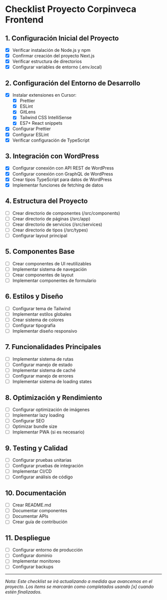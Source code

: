 # Checklist Proyecto Corpinveca Frontend

## 1. Configuración Inicial del Proyecto

- [x] Verificar instalación de Node.js y npm
- [x] Confirmar creación del proyecto Next.js
- [x] Verificar estructura de directorios
- [x] Configurar variables de entorno (.env.local)

## 2. Configuración del Entorno de Desarrollo

- [x] Instalar extensiones en Cursor:
  - [x] Prettier
  - [x] ESLint
  - [x] GitLens
  - [x] Tailwind CSS IntelliSense
  - [x] ES7+ React snippets
- [x] Configurar Prettier
- [x] Configurar ESLint
- [x] Verificar configuración de TypeScript

## 3. Integración con WordPress

- [x] Configurar conexión con API REST de WordPress
- [x] Configurar conexión con GraphQL de WordPress
- [x] Crear tipos TypeScript para datos de WordPress
- [x] Implementar funciones de fetching de datos

## 4. Estructura del Proyecto

- [ ] Crear directorio de componentes (/src/components)
- [ ] Crear directorio de páginas (/src/app)
- [ ] Crear directorio de servicios (/src/services)
- [ ] Crear directorio de tipos (/src/types)
- [ ] Configurar layout principal

## 5. Componentes Base

- [ ] Crear componentes de UI reutilizables
- [ ] Implementar sistema de navegación
- [ ] Crear componentes de layout
- [ ] Implementar componentes de formulario

## 6. Estilos y Diseño

- [ ] Configurar tema de Tailwind
- [ ] Implementar estilos globales
- [ ] Crear sistema de colores
- [ ] Configurar tipografía
- [ ] Implementar diseño responsivo

## 7. Funcionalidades Principales

- [ ] Implementar sistema de rutas
- [ ] Configurar manejo de estado
- [ ] Implementar sistema de caché
- [ ] Configurar manejo de errores
- [ ] Implementar sistema de loading states

## 8. Optimización y Rendimiento

- [ ] Configurar optimización de imágenes
- [ ] Implementar lazy loading
- [ ] Configurar SEO
- [ ] Optimizar bundle size
- [ ] Implementar PWA (si es necesario)

## 9. Testing y Calidad

- [ ] Configurar pruebas unitarias
- [ ] Configurar pruebas de integración
- [ ] Implementar CI/CD
- [ ] Configurar análisis de código

## 10. Documentación

- [ ] Crear README.md
- [ ] Documentar componentes
- [ ] Documentar APIs
- [ ] Crear guía de contribución

## 11. Despliegue

- [ ] Configurar entorno de producción
- [ ] Configurar dominio
- [ ] Implementar monitoreo
- [ ] Configurar backups

---

_Nota: Este checklist se irá actualizando a medida que avancemos en el proyecto. Los items se marcarán como completados usando [x] cuando estén finalizados._
